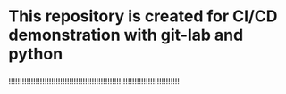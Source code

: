 # This repository is created for CI/CD demonstration with git-lab and python

#####
!!!!!!!!!!!!!!!!!!!!!!!!!!!!!!!!!!!!!!!!!!!!!!!!!!!!!!!!!!!!!!!!!!!!!!!!!!!!
